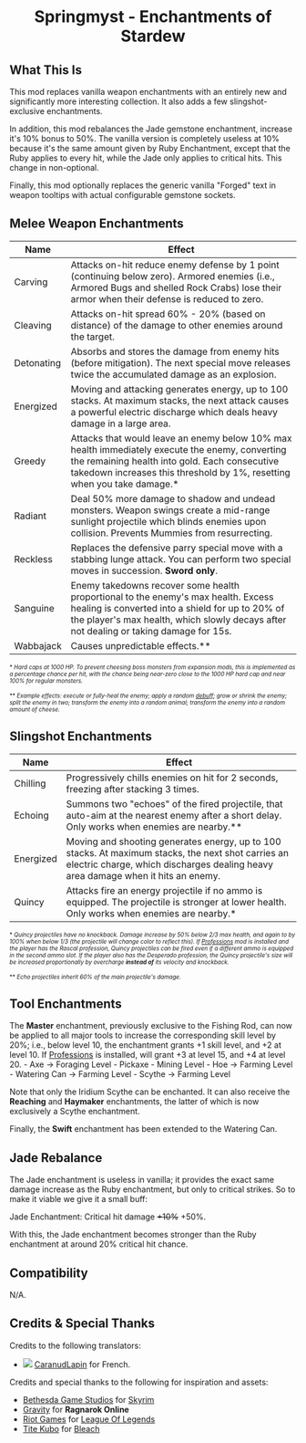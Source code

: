 ﻿<div align="center">

# Springmyst - Enchantments of Stardew

</div>

## What This Is

This mod replaces vanilla weapon enchantments with an entirely new and significantly more interesting collection. It also adds a few slingshot-exclusive enchantments.

In addition, this mod rebalances the Jade gemstone enchantment, increase it's 10% bonus to 50%. The vanilla version is completely useless at 10% because it's the same amount given by Ruby Enchantment, except that the Ruby applies to every hit, while the Jade only applies to critical hits. This change in non-optional.

Finally, this mod optionally replaces the generic vanilla "Forged" text in weapon tooltips with actual configurable gemstone sockets.


## Melee Weapon Enchantments

| Name       | Effect                                                                                                                                                                                                                          |
|------------|---------------------------------------------------------------------------------------------------------------------------------------------------------------------------------------------------------------------------------|
| Carving    | Attacks on-hit reduce enemy defense by 1 point (continuing below zero). Armored enemies (i.e., Armored Bugs and shelled Rock Crabs) lose their armor when their defense is reduced to zero.                                     |
| Cleaving   | Attacks on-hit spread 60% - 20% (based on distance) of the damage to other enemies around the target.                                                                                                                           |
| Detonating | Absorbs and stores the damage from enemy hits (before mitigation). The next special move releases twice the accumulated damage as an explosion.                                                                                 |
| Energized  | Moving and attacking generates energy, up to 100 stacks. At maximum stacks, the next attack causes a powerful electric discharge which deals heavy damage in a large area.                                                      |
| Greedy     | Attacks that would leave an enemy below 10% max health immediately execute the enemy, converting the remaining health into gold. Each consecutive takedown increases this threshold by 1%, resetting when you take damage.*     |
| Radiant    | Deal 50% more damage to shadow and undead monsters. Weapon swings create a mid-range sunlight projectile which blinds enemies upon collision. Prevents Mummies from resurrecting.                                               |
| Reckless   | Replaces the defensive parry special move with a stabbing lunge attack. You can perform two special moves in succession. **Sword only**.                                                                                        |
| Sanguine   | Enemy takedowns recover some health proportional to the enemy's max health. Excess healing is converted into a shield for up to 20% of the player's max health, which slowly decays after not dealing or taking damage for 15s. |
| Wabbajack  | Causes unpredictable effects.**                                                                                                                                                                                                 |

<font size="1">

\* *Hard caps at 1000 HP. To prevent cheesing boss monsters from expansion mods, this is implemented as a percentage chance per hit, with the chance being near-zero close to the 1000 HP hard cap and near 100% for regular monsters.*

\** *Example effects: execute or fully-heal the enemy; apply a random [debuff](../Core); grow or shrink the enemy; split the enemy in two; transform the enemy into a random animal; transform the enemy into a random amount of cheese.*
</font>


## Slingshot Enchantments

| Name      | Effect                                                                                                                                                                                 |
|-----------|----------------------------------------------------------------------------------------------------------------------------------------------------------------------------------------|
| Chilling  | Progressively chills enemies on hit for 2 seconds, freezing after stacking 3 times.                                                                                                    |
| Echoing   | Summons two "echoes" of the fired projectile, that auto-aim at the nearest enemy after a short delay. Only works when enemies are nearby.**                                            |
| Energized | Moving and shooting generates energy, up to 100 stacks. At maximum stacks, the next shot carries an electric charge, which discharges dealing heavy area damage when it hits an enemy. |
| Quincy    | Attacks fire an energy projectile if no ammo is equipped. The projectile is stronger at lower health. Only works when enemies are nearby.*                                             |

<font size="1">

\* *Quincy projectiles have no knockback. Damage increase by 50% below 2/3 max health, and again to by 100% when below 1/3 (the projectile will change color to reflect this). If [Professions](../Professions) mod is installed and the player has the Rascal profession, Quincy projectiles can be fired even if a different ammo is equipped in the second ammo slot. If the player also has the Desperado profession, the Quincy projectile's size will be increased proportionally by overcharge **instead  of** its velocity and knockback.*

\** *Echo projectiles inherit 60% of the main projectile's damage.*
</font>

## Tool Enchantments

The **Master** enchantment, previously exclusive to the Fishing Rod, can now be applied to all major tools to increase the corresponding skill level by 20%; i.e., below level 10, the enchantment grants +1 skill level, and +2 at level 10. If [Professions](../Professions) is installed, will grant +3 at level 15, and +4 at level 20.
    - Axe -> Foraging Level
    - Pickaxe - Mining Level
    - Hoe -> Farming Level
    - Watering Can -> Farming Level
    - Scythe -> Farming Level

Note that only the Iridium Scythe can be enchanted. It can also receive the **Reaching** and **Haymaker** enchantments, the latter of which is now exclusively a Scythe enchantment.

Finally, the **Swift** enchantment has been extended to the Watering Can.

## Jade Rebalance

The Jade enchantment is useless in vanilla; it provides the exact same damage increase as the Ruby enchantment, but only to critical strikes. So to make it
viable we give it a small buff:

Jade Enchantment: Critical hit damage ~~+10%~~ +50%.

With this, the Jade enchantment becomes stronger than the Ruby enchantment at around 20% critical hit chance.

## Compatibility

N/A.

## Credits & Special Thanks

Credits to the following translators:
- ![](https://r74n.com/pixelflags/png/country/france.png) [CaranudLapin](https://github.com/CaranudLapin) for French.

Credits and special thanks to the following for inspiration and assets:
- [Bethesda Game Studios](https://www.bethesdagamestudios.com/) for [Skyrim](https://elderscrolls.bethesda.net/en)
- [Gravity](https://ro.gnjoy.com/index.asp) for **Ragnarok Online**
- [Riot Games](https://www.riotgames.com/en) for [League Of Legends](https://www.leagueoflegends.com/en-us/)
- [Tite Kubo](https://en.wikipedia.org/wiki/Tite_Kubo) for [Bleach](https://www.crunchyroll.com/series/G63VGG2NY/bleach)
